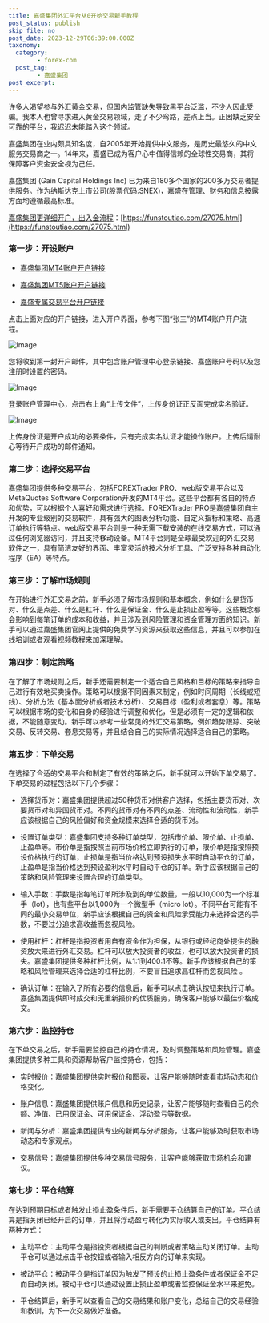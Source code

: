```yaml
---
title: 嘉盛集团外汇平台从0开始交易新手教程
post_status: publish
skip_file: no
post_date: 2023-12-29T06:39:00.000Z
taxonomy:
  category:
        - forex-com
  post_tag:
        - 嘉盛集团
post_excerpt: 
---
```

许多人渴望参与外汇黄金交易，但国内监管缺失导致黑平台泛滥，不少人因此受骗。我本人也曾寻求进入黄金交易领域，走了不少弯路，差点上当。正因缺乏安全可靠的平台，我迟迟未能踏入这个领域。

嘉盛集团在业内颇具知名度，自2005年开始提供中文服务，是历史最悠久的中文服务交易商之一。14年来，嘉盛已成为客户心中值得信赖的全球性交易商，其将保障客户资金安全视为己任。

嘉盛集团 (Gain Capital Holdings Inc) 已为来自180多个国家的200多万交易者提供服务。作为纳斯达克上市公司(股票代码:SNEX)，嘉盛在管理、财务和信息披露方面均遵循最高标准。

[嘉盛集团更详细开户，出入金流程](https://funstoutiao.com/27075.html)：[https://funstoutiao.com/27075.html](https://funstoutiao.com/27075.html)

### 第一步：开设账户

* [嘉盛集团MT4账户开户链接](https://s.ssgg.net/jsmt4)

* [嘉盛集团MT5账户开户链接](https://s.ssgg.net/jsmt5)

* [嘉盛专属交易平台开户链接](https://s.ssgg.net/js)

点击上面对应的开户链接，进入开户界面，参考下图“张三”的MT4账户开户流程。

![Image](https://prod-files-secure.s3.us-west-2.amazonaws.com/39ed1227-6d7d-4570-be36-9ccd4a2c4241/7a167aea-686b-400d-af59-4e18eb607a40/640.png?X-Amz-Algorithm=AWS4-HMAC-SHA256&X-Amz-Content-Sha256=UNSIGNED-PAYLOAD&X-Amz-Credential=ASIAZI2LB466VCYLXGDL%2F20250609%2Fus-west-2%2Fs3%2Faws4_request&X-Amz-Date=20250609T041308Z&X-Amz-Expires=3600&X-Amz-Security-Token=IQoJb3JpZ2luX2VjEMT%2F%2F%2F%2F%2F%2F%2F%2F%2F%2FwEaCXVzLXdlc3QtMiJHMEUCIGknKe%2BM%2Fg%2BxZip5A2xoTmSq9ds98Z3%2ByLhK6ZfKu7IIAiEApwIT63%2B6bCUsR6nmpGhjznvcL8uhb5Kw7iKA4SbOFSIqiAQInf%2F%2F%2F%2F%2F%2F%2F%2F%2F%2FARAAGgw2Mzc0MjMxODM4MDUiDO2RJiCdct5fD5yXdCrcAym4d8QWTpeni64kiNnprj2U7kaXx7rKHYoZPa44fAdmb32oMPmabAs9xshthkx20iP75Ntur6Sevi%2F5wMMwo6JmzWPnQZdqGfnJ8kkd6epzCNVW1k184xlqLZH1%2BRx6aL%2BCeZxaoIpW5VnqajyEpD7d4efZSXjO1ugc7Lme6D7yf9APxjayhX%2Ble%2BVzHI%2Fu8%2Fq6m1n3MIwbkmPYkNkAF18GOcuYaiEs8CuTVGyvUkaUrwhc7dFs87ZukK%2B%2FWFzJGdWEy9mxYUQ8JAqu8PVEz1lkaJHLR9hk9XECsVeF7MykHCKyHe0TzVlcPLRBbfdgyQrj4jPxlidjqcW245JD0z1e%2BD2x46AAX%2BqaC6s4eR%2FxcMnhohU7EBE%2BAbLK%2BmPnjnM4sXZzZDWqUQ5MfSKRS2MYcZjGUkHYr5SxrZspU9ntlOpE5o4Vo9d%2BEkxEQrIjbboXPqG6Y4sY3Vm%2FvT03goIQ802qTAgceKMDCUg6EfU91VeoXNYOE9w01xaUEtE8g78ccoxM%2BYnPG7Ld3UzApSzTAGNvrDytlmOwQwnRrGYB%2BRkePk5EtGeBWiUTIirZp2xssOLnyRfRY63lrxFZWmg%2BwlN91EDHpNwg2VxViX1PZ6ZMhIUx5F2yu0PZMI%2B7mcIGOqUBI3ik1EDMiMU%2FNbB8f%2BX3clG6H%2BP1YYG5jdnRnPoi20jg9H1lkzct4qe%2Btouel2nGFXpBekLgc3qO%2B9dRrrrYSkMxjuazaYD3bHHGgzjha6b2b7wp9tSHYi2tGwqKXsafVr5VNW%2BaRMkSkP691Ai7M89LQ4NX2kXV083cEnmdIuXp7iXkrxvo0JEnIdpduB7xk1Ib1EKnPraT%2BUFc0fOVNleOOrR%2B&X-Amz-Signature=7c44d5c4f88cf1190fbf14ddcd0c2d11f2042e1fdb4a1e2bcda7a8058c9e5a9a&X-Amz-SignedHeaders=host&x-id=GetObject)

您将收到第一封开户邮件，其中包含账户管理中心登录链接、嘉盛账户号码以及您注册时设置的密码。

![Image](https://prod-files-secure.s3.us-west-2.amazonaws.com/39ed1227-6d7d-4570-be36-9ccd4a2c4241/eaa1c6b3-2877-4284-a0e1-530e222c27fb/image.png?X-Amz-Algorithm=AWS4-HMAC-SHA256&X-Amz-Content-Sha256=UNSIGNED-PAYLOAD&X-Amz-Credential=ASIAZI2LB466VCYLXGDL%2F20250609%2Fus-west-2%2Fs3%2Faws4_request&X-Amz-Date=20250609T041308Z&X-Amz-Expires=3600&X-Amz-Security-Token=IQoJb3JpZ2luX2VjEMT%2F%2F%2F%2F%2F%2F%2F%2F%2F%2FwEaCXVzLXdlc3QtMiJHMEUCIGknKe%2BM%2Fg%2BxZip5A2xoTmSq9ds98Z3%2ByLhK6ZfKu7IIAiEApwIT63%2B6bCUsR6nmpGhjznvcL8uhb5Kw7iKA4SbOFSIqiAQInf%2F%2F%2F%2F%2F%2F%2F%2F%2F%2FARAAGgw2Mzc0MjMxODM4MDUiDO2RJiCdct5fD5yXdCrcAym4d8QWTpeni64kiNnprj2U7kaXx7rKHYoZPa44fAdmb32oMPmabAs9xshthkx20iP75Ntur6Sevi%2F5wMMwo6JmzWPnQZdqGfnJ8kkd6epzCNVW1k184xlqLZH1%2BRx6aL%2BCeZxaoIpW5VnqajyEpD7d4efZSXjO1ugc7Lme6D7yf9APxjayhX%2Ble%2BVzHI%2Fu8%2Fq6m1n3MIwbkmPYkNkAF18GOcuYaiEs8CuTVGyvUkaUrwhc7dFs87ZukK%2B%2FWFzJGdWEy9mxYUQ8JAqu8PVEz1lkaJHLR9hk9XECsVeF7MykHCKyHe0TzVlcPLRBbfdgyQrj4jPxlidjqcW245JD0z1e%2BD2x46AAX%2BqaC6s4eR%2FxcMnhohU7EBE%2BAbLK%2BmPnjnM4sXZzZDWqUQ5MfSKRS2MYcZjGUkHYr5SxrZspU9ntlOpE5o4Vo9d%2BEkxEQrIjbboXPqG6Y4sY3Vm%2FvT03goIQ802qTAgceKMDCUg6EfU91VeoXNYOE9w01xaUEtE8g78ccoxM%2BYnPG7Ld3UzApSzTAGNvrDytlmOwQwnRrGYB%2BRkePk5EtGeBWiUTIirZp2xssOLnyRfRY63lrxFZWmg%2BwlN91EDHpNwg2VxViX1PZ6ZMhIUx5F2yu0PZMI%2B7mcIGOqUBI3ik1EDMiMU%2FNbB8f%2BX3clG6H%2BP1YYG5jdnRnPoi20jg9H1lkzct4qe%2Btouel2nGFXpBekLgc3qO%2B9dRrrrYSkMxjuazaYD3bHHGgzjha6b2b7wp9tSHYi2tGwqKXsafVr5VNW%2BaRMkSkP691Ai7M89LQ4NX2kXV083cEnmdIuXp7iXkrxvo0JEnIdpduB7xk1Ib1EKnPraT%2BUFc0fOVNleOOrR%2B&X-Amz-Signature=8f0b0927d765eb2cf911985aff6b8025d6163cc9bdd6130e7d6f48e59e679c09&X-Amz-SignedHeaders=host&x-id=GetObject)

登录账户管理中心，点击右上角“上传文件”，上传身份证正反面完成实名验证。

![Image](https://prod-files-secure.s3.us-west-2.amazonaws.com/39ed1227-6d7d-4570-be36-9ccd4a2c4241/54090639-09fc-46b4-a135-e0289f707147/image.png?X-Amz-Algorithm=AWS4-HMAC-SHA256&X-Amz-Content-Sha256=UNSIGNED-PAYLOAD&X-Amz-Credential=ASIAZI2LB466VCYLXGDL%2F20250609%2Fus-west-2%2Fs3%2Faws4_request&X-Amz-Date=20250609T041308Z&X-Amz-Expires=3600&X-Amz-Security-Token=IQoJb3JpZ2luX2VjEMT%2F%2F%2F%2F%2F%2F%2F%2F%2F%2FwEaCXVzLXdlc3QtMiJHMEUCIGknKe%2BM%2Fg%2BxZip5A2xoTmSq9ds98Z3%2ByLhK6ZfKu7IIAiEApwIT63%2B6bCUsR6nmpGhjznvcL8uhb5Kw7iKA4SbOFSIqiAQInf%2F%2F%2F%2F%2F%2F%2F%2F%2F%2FARAAGgw2Mzc0MjMxODM4MDUiDO2RJiCdct5fD5yXdCrcAym4d8QWTpeni64kiNnprj2U7kaXx7rKHYoZPa44fAdmb32oMPmabAs9xshthkx20iP75Ntur6Sevi%2F5wMMwo6JmzWPnQZdqGfnJ8kkd6epzCNVW1k184xlqLZH1%2BRx6aL%2BCeZxaoIpW5VnqajyEpD7d4efZSXjO1ugc7Lme6D7yf9APxjayhX%2Ble%2BVzHI%2Fu8%2Fq6m1n3MIwbkmPYkNkAF18GOcuYaiEs8CuTVGyvUkaUrwhc7dFs87ZukK%2B%2FWFzJGdWEy9mxYUQ8JAqu8PVEz1lkaJHLR9hk9XECsVeF7MykHCKyHe0TzVlcPLRBbfdgyQrj4jPxlidjqcW245JD0z1e%2BD2x46AAX%2BqaC6s4eR%2FxcMnhohU7EBE%2BAbLK%2BmPnjnM4sXZzZDWqUQ5MfSKRS2MYcZjGUkHYr5SxrZspU9ntlOpE5o4Vo9d%2BEkxEQrIjbboXPqG6Y4sY3Vm%2FvT03goIQ802qTAgceKMDCUg6EfU91VeoXNYOE9w01xaUEtE8g78ccoxM%2BYnPG7Ld3UzApSzTAGNvrDytlmOwQwnRrGYB%2BRkePk5EtGeBWiUTIirZp2xssOLnyRfRY63lrxFZWmg%2BwlN91EDHpNwg2VxViX1PZ6ZMhIUx5F2yu0PZMI%2B7mcIGOqUBI3ik1EDMiMU%2FNbB8f%2BX3clG6H%2BP1YYG5jdnRnPoi20jg9H1lkzct4qe%2Btouel2nGFXpBekLgc3qO%2B9dRrrrYSkMxjuazaYD3bHHGgzjha6b2b7wp9tSHYi2tGwqKXsafVr5VNW%2BaRMkSkP691Ai7M89LQ4NX2kXV083cEnmdIuXp7iXkrxvo0JEnIdpduB7xk1Ib1EKnPraT%2BUFc0fOVNleOOrR%2B&X-Amz-Signature=17b40e849b111cb9bc9f8e8acaf0962ed1af0ad0cc7c51091eac3a8ab88215e4&X-Amz-SignedHeaders=host&x-id=GetObject)

上传身份证是开户成功的必要条件，只有完成实名认证才能操作账户。上传后请耐心等待开户成功的邮件通知。

### 第二步：选择交易平台

嘉盛集团提供多种交易平台，包括FOREXTrader PRO、web版交易平台以及MetaQuotes Software Corporation开发的MT4平台。这些平台都有各自的特点和优势，可以根据个人喜好和需求进行选择。FOREXTrader PRO是嘉盛集团自主开发的专业级别的交易软件，具有强大的图表分析功能、自定义指标和策略、高速订单执行等特点。web版交易平台则是一种无需下载安装的在线交易方式，可以通过任何浏览器访问，并且支持移动设备。MT4平台则是全球最受欢迎的外汇交易软件之一，具有简洁友好的界面、丰富灵活的技术分析工具、广泛支持各种自动化程序（EA）等特点。

### 第三步：了解市场规则

在开始进行外汇交易之前，新手必须了解市场规则和基本概念，例如什么是货币对、什么是点差、什么是杠杆、什么是保证金、什么是止损止盈等等。这些概念都会影响到每笔订单的成本和收益，并且涉及到风险管理和资金管理方面的知识。新手可以通过嘉盛集团官网上提供的免费学习资源来获取这些信息，并且可以参加在线培训或者观看视频教程来加深理解。

### 第四步：制定策略

在了解了市场规则之后，新手还需要制定一个适合自己风格和目标的策略来指导自己进行有效地买卖操作。策略可以根据不同因素来制定，例如时间周期（长线或短线）、分析方法（基本面分析或者技术分析）、交易目标（盈利或者套息）等。策略可以根据市场的变化和自身的经验进行调整和优化，但是必须有一定的逻辑和依据，不能随意变动。新手可以参考一些常见的外汇交易策略，例如趋势跟踪、突破交易、反转交易、套息交易等，并且结合自己的实际情况选择适合自己的策略。

### 第五步：下单交易

在选择了合适的交易平台和制定了有效的策略之后，新手就可以开始下单交易了。下单交易的过程包括以下几个步骤：

* 选择货币对：嘉盛集团提供超过50种货币对供客户选择，包括主要货币对、次要货币对和异国货币对。不同的货币对有不同的点差、流动性和波动性，新手应该根据自己的风险偏好和资金规模来选择合适的货币对。

* 设置订单类型：嘉盛集团支持多种订单类型，包括市价单、限价单、止损单、止盈单等。市价单是指按照当前市场价格立即执行的订单，限价单是指按照预设价格执行的订单，止损单是指当价格达到预设损失水平时自动平仓的订单，止盈单是指当价格达到预设盈利水平时自动平仓的订单。新手应该根据自己的策略和风险管理来设置合理的订单类型。

* 输入手数：手数是指每笔订单所涉及到的单位数量，一般以10,000为一个标准手（lot），也有些平台以1,000为一个微型手（micro lot）。不同平台可能有不同的最小交易单位，新手应该根据自己的资金和风险承受能力来选择合适的手数，不要过分追求高收益而忽视风险。

* 使用杠杆：杠杆是指投资者用自有资金作为担保，从银行或经纪商处提供的融资放大来进行外汇交易。杠杆可以放大投资者的收益，也可以放大投资者的损失。嘉盛集团提供多种杠杆比例，从1:1到400:1不等。新手应该根据自己的策略和风险管理来选择合适的杠杆比例，不要盲目追求高杠杆而忽视风险 。

* 确认订单：在输入了所有必要的信息后，新手可以点击确认按钮来执行订单。嘉盛集团提供即时成交和无重新报价的优质服务，确保客户能够以最佳价格成交。

### 第六步：监控持仓

在下单交易之后，新手需要监控自己的持仓情况，及时调整策略和风险管理。嘉盛集团提供多种工具和资源帮助客户监控持仓，包括：

* 实时报价：嘉盛集团提供实时报价和图表，让客户能够随时查看市场动态和价格变化。

* 账户信息：嘉盛集团提供账户信息和历史记录，让客户能够随时查看自己的余额、净值、已用保证金、可用保证金、浮动盈亏等数据。

* 新闻与分析：嘉盛集团提供专业的新闻与分析服务，让客户能够及时获取市场动态和专家观点。

* 交易信号：嘉盛集团提供多种交易信号服务，让客户能够获取市场机会和建议。

### 第七步：平仓结算

在达到预期目标或者触发止损止盈条件后，新手需要平仓结算自己的订单。平仓结算是指关闭已经开启的订单，并且将浮动盈亏转化为实际收入或支出。平仓结算有两种方式：

* 主动平仓：主动平仓是指投资者根据自己的判断或者策略主动关闭订单。主动平仓可以通过点击平仓按钮或者输入相反方向的订单来实现。

* 被动平仓：被动平仓是指订单因为触发了预设的止损止盈条件或者保证金不足而自动关闭。被动平仓可以通过设置止损止盈单或者监控保证金水平来避免。

* 平仓结算后，新手可以查看自己的交易结果和账户变化，总结自己的交易经验和教训，为下一次交易做好准备。
